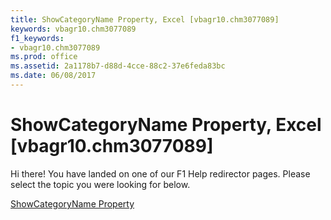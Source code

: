 ```yaml
---
title: ShowCategoryName Property, Excel [vbagr10.chm3077089]
keywords: vbagr10.chm3077089
f1_keywords:
- vbagr10.chm3077089
ms.prod: office
ms.assetid: 2a1178b7-d88d-4cce-88c2-37e6feda83bc
ms.date: 06/08/2017
---
```



# ShowCategoryName Property, Excel [vbagr10.chm3077089]

Hi there! You have landed on one of our F1 Help redirector pages. Please select the topic you were looking for below.

[ShowCategoryName Property](http://msdn.microsoft.com/library/f66a0162-f1b7-5b8d-ae09-bb928751cde3%28Office.15%29.aspx)

